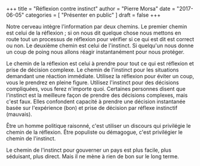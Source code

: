 +++
title      = "Réflexion contre instinct"
author     = "Pierre Morsa"
date       = "2017-06-05"
categories = [ "Présenter en public" ]
draft      = false
+++

Notre cerveau intègre l'information par deux chemins. Le premier chemin est celui de la réflexion ; si on nous dit quelque chose nous mettons en route tout un processus de réflexion pour vérifier si ce qui est dit est correct ou non. Le deuxième chemin est celui de l'instinct. Si quelqu'un nous donne un coup de poing nous allons réagir instantanément pour nous protéger.

Le chemin de la réflexion est celui à prendre pour tout ce qui est réflexion et prise de décision complexe. Le chemin de l'instinct pour les situations demandant une réaction immédiate. Utilisez la réflexion pour éviter un coup, vous le prendrez en pleine figure. Utilisez l'instinct pour des décisions compliquées, vous ferez n'importe quoi. Certaines personnes disent que l'instinct est la meilleure façon de prendre des décisions complexes, mais c'est faux. Elles confondent capacité à prendre une décision instantanée basée sur l'expérience (bon) et prise de décision par réflexe instinctif (mauvais).

Être un homme politique raisonné, c'est utiliser un discours qui privilégie le chemin de la réflexion. Être populiste ou démagogue, c'est privilégier le chemin de l'instinct.

Le chemin de l'instinct pour gouverner un pays est plus facile, plus séduisant, plus direct. Mais il ne mène à rien de bon sur le long terme.